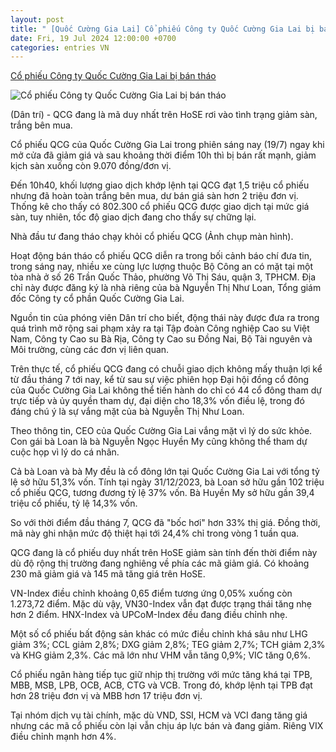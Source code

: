 ```yaml
---
layout: post
title: " [Quốc Cường Gia Lai] Cổ phiếu Công ty Quốc Cường Gia Lai bị bán tháo"
date: Fri, 19 Jul 2024 12:00:00 +0700
categories: entries VN
---
```

[Cổ phiếu Công ty Quốc Cường Gia Lai bị bán tháo](https://dantri.com.vn/kinh-doanh/co-phieu-cong-ty-quoc-cuong-gia-lai-bi-ban-thao-20240719110225266.htm)

![Cổ phiếu Công ty Quốc Cường Gia Lai bị bán tháo](https://cdn1.dantri.com.vn/Yd5ZI966mVMfJZkqDhIXwgiktYs=/zoom/1200_630/2023/06/14/nhu-loan-crop-1686725650491.jpeg)

(Dân trí) - QCG đang là mã duy nhất trên HoSE rơi vào tình trạng giảm sàn, trắng bên mua.

Cổ phiếu QCG của Quốc Cường Gia Lai trong phiên sáng nay (19/7) ngay khi mở cửa đã giảm giá và sau khoảng thời điểm 10h thì bị bán rất mạnh, giảm kịch sàn xuống còn 9.070 đồng/đơn vị.

Đến 10h40, khối lượng giao dịch khớp lệnh tại QCG đạt 1,5 triệu cổ phiếu nhưng đã hoàn toàn trắng bên mua, dư bán giá sàn hơn 2 triệu đơn vị. Thống kê cho thấy có 802.300 cổ phiếu QCG được giao dịch tại mức giá sàn, tuy nhiên, tốc độ giao dịch đang cho thấy sự chững lại.

Nhà đầu tư đang tháo chạy khỏi cổ phiếu QCG (Ảnh chụp màn hình).

Hoạt động bán tháo cổ phiếu QCG diễn ra trong bối cảnh báo chí đưa tin, trong sáng nay, nhiều xe cùng lực lượng thuộc Bộ Công an có mặt tại một tòa nhà ở số 26 Trần Quốc Thảo, phường Võ Thị Sáu, quận 3, TPHCM. Địa chỉ này được đăng ký là nhà riêng của bà Nguyễn Thị Như Loan, Tổng giám đốc Công ty cổ phần Quốc Cường Gia Lai.

Nguồn tin của phóng viên Dân trí cho biết, động thái này được đưa ra trong quá trình mở rộng sai phạm xảy ra tại Tập đoàn Công nghiệp Cao su Việt Nam, Công ty Cao su Bà Rịa, Công ty Cao su Đồng Nai, Bộ Tài nguyên và Môi trường, cùng các đơn vị liên quan.

Trên thực tế, cổ phiếu QCG đang có chuỗi giao dịch không mấy thuận lợi kể từ đầu tháng 7 tới nay, kể từ sau sự việc phiên họp Đại hội đồng cổ đông của Quốc Cường Gia Lai không thể tiến hành do chỉ có 44 cổ đông tham dự trực tiếp và ủy quyền tham dự, đại diện cho 18,3% vốn điều lệ, trong đó đáng chú ý là sự vắng mặt của bà Nguyễn Thị Như Loan.

Theo thông tin, CEO của Quốc Cường Gia Lai vắng mặt vì lý do sức khỏe. Con gái bà Loan là bà Nguyễn Ngọc Huyền My cũng không thể tham dự cuộc họp vì lý do cá nhân.

Cả bà Loan và bà My đều là cổ đông lớn tại Quốc Cường Gia Lai với tổng tỷ lệ sở hữu 51,3% vốn. Tính tại ngày 31/12/2023, bà Loan sở hữu gần 102 triệu cổ phiếu QCG, tương đương tỷ lệ 37% vốn. Bà Huyền My sở hữu gần 39,4 triệu cổ phiếu, tỷ lệ 14,3% vốn.

So với thời điểm đầu tháng 7, QCG đã "bốc hơi" hơn 33% thị giá. Đồng thời, mã này ghi nhận mức độ thiệt hại tới 24,4% chỉ trong vòng 1 tuần qua.

QCG đang là cổ phiếu duy nhất trên HoSE giảm sàn tính đến thời điểm này dù độ rộng thị trường đang nghiêng về phía các mã giảm giá. Có khoảng 230 mã giảm giá và 145 mã tăng giá trên HoSE.

VN-Index điều chỉnh khoảng 0,65 điểm tương ứng 0,05% xuống còn 1.273,72 điểm. Mặc dù vậy, VN30-Index vẫn đạt được trạng thái tăng nhẹ hơn 2 điểm. HNX-Index và UPCoM-Index đều đang điều chỉnh nhẹ.

Một số cổ phiếu bất động sản khác có mức điều chỉnh khá sâu như LHG giảm 3%; CCL giảm 2,8%; DXG giảm 2,8%; TEG giảm 2,7%; TCH giảm 2,3% và KHG giảm 2,3%. Các mã lớn như VHM vẫn tăng 0,9%; VIC tăng 0,6%.

Cổ phiếu ngân hàng tiếp tục giữ nhịp thị trường với mức tăng khá tại TPB, MBB, MSB, LPB, OCB, ACB, CTG và VCB. Trong đó, khớp lệnh tại TPB đạt hơn 28 triệu đơn vị và MBB hơn 17 triệu đơn vị.

Tại nhóm dịch vụ tài chính, mặc dù VND, SSI, HCM và VCI đang tăng giá nhưng các mã cổ phiếu còn lại vẫn chịu áp lực bán và đang giảm. Riêng VIX điều chỉnh mạnh hơn 4%.

